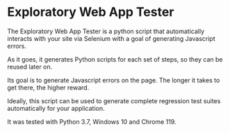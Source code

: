 # Exploratory Web App Tester

The Exploratory Web App Tester is a python script that automatically interacts with your site via Selenium with a goal of generating Javascript errors.

As it goes, it generates Python scripts for each set of steps, so they can be reused later on.

Its goal is to generate Javascript errors on the page. The longer it takes to get there, the higher reward.

Ideally, this script can be used to generate complete regression test suites automatically for your application.

It was tested with Python 3.7, Windows 10 and Chrome 119.

